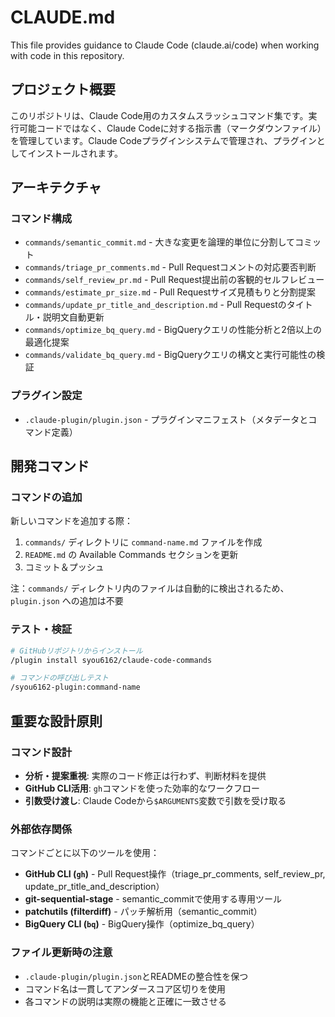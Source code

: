 # CLAUDE.md

This file provides guidance to Claude Code (claude.ai/code) when working with code in this repository.

## プロジェクト概要

このリポジトリは、Claude Code用のカスタムスラッシュコマンド集です。実行可能コードではなく、Claude Codeに対する指示書（マークダウンファイル）を管理しています。Claude Codeプラグインシステムで管理され、プラグインとしてインストールされます。

## アーキテクチャ

### コマンド構成
- `commands/semantic_commit.md` - 大きな変更を論理的単位に分割してコミット
- `commands/triage_pr_comments.md` - Pull Requestコメントの対応要否判断
- `commands/self_review_pr.md` - Pull Request提出前の客観的セルフレビュー
- `commands/estimate_pr_size.md` - Pull Requestサイズ見積もりと分割提案
- `commands/update_pr_title_and_description.md` - Pull Requestのタイトル・説明文自動更新
- `commands/optimize_bq_query.md` - BigQueryクエリの性能分析と2倍以上の最適化提案
- `commands/validate_bq_query.md` - BigQueryクエリの構文と実行可能性の検証

### プラグイン設定
- `.claude-plugin/plugin.json` - プラグインマニフェスト（メタデータとコマンド定義）

## 開発コマンド

### コマンドの追加
新しいコマンドを追加する際：

1. `commands/` ディレクトリに `command-name.md` ファイルを作成
2. `README.md` の Available Commands セクションを更新
3. コミット＆プッシュ

注：`commands/` ディレクトリ内のファイルは自動的に検出されるため、`plugin.json` への追加は不要

### テスト・検証
```bash
# GitHubリポジトリからインストール
/plugin install syou6162/claude-code-commands

# コマンドの呼び出しテスト
/syou6162-plugin:command-name
```

## 重要な設計原則

### コマンド設計
- **分析・提案重視**: 実際のコード修正は行わず、判断材料を提供
- **GitHub CLI活用**: `gh`コマンドを使った効率的なワークフロー
- **引数受け渡し**: Claude Codeから`$ARGUMENTS`変数で引数を受け取る

### 外部依存関係
コマンドごとに以下のツールを使用：
- **GitHub CLI (`gh`)** - Pull Request操作（triage_pr_comments, self_review_pr, update_pr_title_and_description）
- **git-sequential-stage** - semantic_commitで使用する専用ツール
- **patchutils (filterdiff)** - パッチ解析用（semantic_commit）
- **BigQuery CLI (`bq`)** - BigQuery操作（optimize_bq_query）

### ファイル更新時の注意
- `.claude-plugin/plugin.json`とREADMEの整合性を保つ
- コマンド名は一貫してアンダースコア区切りを使用
- 各コマンドの説明は実際の機能と正確に一致させる